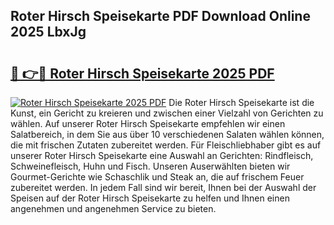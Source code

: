 ## Roter Hirsch Speisekarte PDF Download Online 2025 LbxJg

# <h2><a href="http://gcdqp4g.nevu.top/?p=Roter+Hirsch+Speisekarte">🔗 👉🔴 Roter Hirsch Speisekarte 2025 PDF</a></h2>

[![Roter Hirsch Speisekarte 2025 PDF](https://i.imgur.com/dBaPXMq.png)](http://gcdqp4g.nevu.top/?p=Roter+Hirsch+Speisekarte)
Die Roter Hirsch Speisekarte ist die Kunst, ein Gericht zu kreieren und zwischen einer Vielzahl von Gerichten zu wählen. Auf unserer Roter Hirsch Speisekarte empfehlen wir einen Salatbereich, in dem Sie aus über 10 verschiedenen Salaten wählen können, die mit frischen Zutaten zubereitet werden. Für Fleischliebhaber gibt es auf unserer Roter Hirsch Speisekarte eine Auswahl an Gerichten: Rindfleisch, Schweinefleisch, Huhn und Fisch. Unseren Auserwählten bieten wir Gourmet-Gerichte wie Schaschlik und Steak an, die auf frischem Feuer zubereitet werden. In jedem Fall sind wir bereit, Ihnen bei der Auswahl der Speisen auf der Roter Hirsch Speisekarte zu helfen und Ihnen einen angenehmen und angenehmen Service zu bieten.
